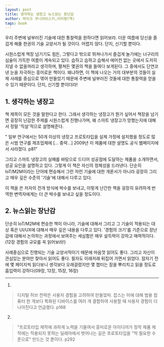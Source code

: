 ```yaml
---
layout: post
title: 생각하는 냉장고 뉴스읽는 장난감
author: 마이크 쿠니아브스키,이미령(역)
tags: book
---
```


우리 주변에 널부러진 기술에 대한 통찰력을 원하다면 읽어보라. 더운 여름에 당신을 즐겁게 해줄 한권의 기술 교양서가 될 것이다. 어렵지 않다. 
단지, 신기할 뿐이다.

시원스럽게 책장 넘기기도 힘든, 그렇다고 밖으로 뛰쳐나가서 즐겁게 놀기에는 너구리의 심술이 가득한 여름이 계속되고 있다. 습하고 습하고 습해서 에어컨 없는 곳에서 도저히 지낼 수 없을꺼라고 생각하며, 펼쳐든 몇권의 책을 들여다 보게된다. 그 중에서도 단연코 낸 눈을 자극하는 흥미로운 책이다. 왜냐하면, 이 책에 나오는 거의 대부분의 것들이 실제 사례를 중심으로 엮어 만들었기 때문에 주변에 널부러진 것들에 대한 통찰력을 얻을 수 있기 때문이다. 단지, 신기할 뿐이더라!

## 1. 생각하는 냉장고

책 제목이 모든 것을 말한다고 한다. 그래서 생각하는 냉장고가 뭔가 싶어서 책장을 넘기면 굉장히 난감한 주제를 시원스럽게 진행나가며, 왜 스마트 냉장고가 망했는지에 대해서 정말 '직설'적으로 설명해준다.

" 일부 연구에서는 50개 이상의 냉장고 프로토타입을 실제 가정에 설치했을 정도로 많은 시범 연구를 제조업체에 [... 중략...] 2009년 이 제품에 대한 설명도 공식 웹페이지에서 사라졌다. p81"

그리고 스마트 냉장고의 실패를 바탕으로 드디어 성공점에 도달하는 제품을 소개하면서, 성공 요인을 설명하고 있다. 그렇게 이 책은 자신의 정체성을 드러낸다. 단순히 IoT/M2M이라는 단어에 편승해서 그런 저런 기술에 대한 개론서가 아니라 굉장히 그리고 매우 깊은 수준의 '기술'에 대해서 다루고 있다.

이 책을 쓴 저자의 전개 방식에 박수를 보내고, 이렇게 난간한 책을 굉장히 유려하게 번역한 변역자에게는 더 큰 박수를 보내고 싶을 정도이다.

## 2. 뉴스읽는 장난감

단순히 IoT/M2M에 편승한 책이 아니라, 기술에 대해서 그리고 그 기술이 적용되는 대상 혹은 UI/UX에 대해서 매우 깊은 내용을 다루고 있다. '경험의 크기'를 기준으로 장난감에 대해서 논의하는 과정에서 보여주는 세심함은 매우 설득력이 강하고 매력적이다.(12장 경험의 규모를 꼭 읽어보라!)

사례중심으로 진행되는 기술 교양서적이기 때문에 마음껏 읽어도 좋다. 그리고 자신이 관심있는 분야만 찾아서 읽어도 좋다. 필자도 이래저래 뒤집어 가면서 읽었다. 잠자기 전에 몇 페이지씩 읽다보니 생각보다 오래걸렸지만 몇 챕터는 잠을 뿌리치고 읽을 정도로 흡입력이 강하다(09장, 12장, 15장, 16장)

- - -

1. 
> 디지털 허브 전략은 사용자 경험을 고려하여 만들었따. 잡스는 이에 대해 범용 컴퓨터 한 개보다 특화된 디바이스를 여러 개 결합하여 사용할 때 사용자 경험이 더 나아진다고 언급했다. p168

2. 
> "프로토타입 제작에 과하게 노력을 기울여서 흥미로운 아이디어가 정작 제품 제작에는 적용되지 못하는 딜레마에서 벗어나는 길은 프로토타입을 "딱 필요한 수준으로" 만드는 것 뿐이다. p292